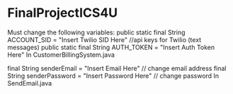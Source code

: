 # FinalProjectICS4U
 
Must change the following variables:
public static final String ACCOUNT_SID = "Insert Twilio SID Here" //api keys for Twilio (text messages)
public static final String AUTH_TOKEN = "Insert Auth Token Here"
In CustomerBillingSystem.java

final String senderEmail = "Insert Email Here" // change email address
final String senderPassword = "Insert Password Here" // change password
In SendEmail.java
